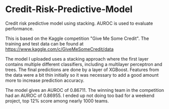 # Credit-Risk-Predictive-Model
Credit risk predictive model using stacking.  AUROC is used to evaluate performance.

This is based on the Kaggle competition "Give Me Some Credit".  The training and test data can be found at 
https://www.kaggle.com/c/GiveMeSomeCredit/data

The model I uploaded uses a stacking approach where the first layer contains multiple different classifiers, including a multilayer perceptron and trees.  The final predictions are done by a layer of XGBoost.  Features from the data were a bit thin initially so it was necessary to add a good amount more to increase prediction accuracy.  

The model gives an AUROC of 0.86711.  The winning team in the competition had an AUROC of 0.86955.  I ended up not doing too
bad for a weekend project, top 12% score among nearly 1000 teams.

